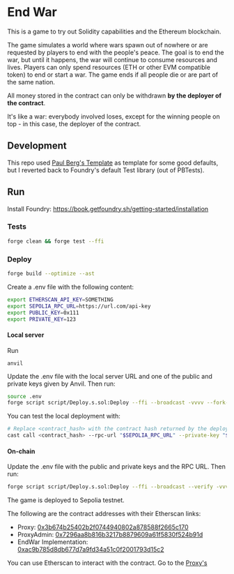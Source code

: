 # End War

This is a game to try out Solidity capabilities and the Ethereum blockchain.

The game simulates a world where wars spawn out of nowhere or are requested by players to end with the people's peace. The goal is to end the war, but until it happens, the war will continue to consume resources and lives. Players can only spend resources (ETH or other EVM compatible token) to end or start a war. The game ends if all people die or are part of the same nation. 

All money stored in the contract can only be withdrawn **by the deployer of the contract**.

It's like a war: everybody involved loses, except for the winning people on top - in this case, the deployer of the contract.

## Development

This repo used [Paul Berg's Template](https://github.com/PaulRBerg/foundry-template) as template for some good defaults, but I reverted back to Foundry's default Test library (out of PBTests).

## Run

Install Foundry: https://book.getfoundry.sh/getting-started/installation

### Tests

```bash
forge clean && forge test --ffi
```

### Deploy

```bash
forge build --optimize --ast
```

Create a .env file with the following content:

```bash
export ETHERSCAN_API_KEY=SOMETHING
export SEPOLIA_RPC_URL=https://url.com/api-key
export PUBLIC_KEY=0x111
export PRIVATE_KEY=123
```

#### Local server

Run 

```
anvil
```
Update the .env file with the local server URL and one of the public and private keys given by Anvil. Then run:

```bash
source .env
forge script script/Deploy.s.sol:Deploy --ffi --broadcast -vvvv --fork-url "$SEPOLIA_RPC_URL" --private-key "$PRIVATE_KEY"
```

You can test the local deployment with: 

```bash
# Replace <contract_hash> with the contract hash returned by the deploy command
cast call <contract_hash> --rpc-url "$SEPOLIA_RPC_URL" --private-key "$PRIVATE_KEY" "totalPopulation()"
```

#### On-chain

Update the .env file with the public and private keys and the RPC URL. Then run:

```bash
forge script script/Deploy.s.sol:Deploy --ffi --broadcast --verify -vvvv --rpc-url "$SEPOLIA_RPC_URL" --private-key "$PRIVATE_KEY"
```

The game is deployed to Sepolia testnet.

The following are the contract addresses with their Etherscan links:

- Proxy: [0x3b674b25402b2f0744940802a878588f2665c170](https://sepolia.etherscan.io/address/0x3b674b25402b2f0744940802a878588f2665c170)
- ProxyAdmin: [0x7296aa8b816b3217b8879609a61f5830f524b91d](https://sepolia.etherscan.io/address/0x7296aa8b816b3217b8879609a61f5830f524b91d)
- EndWar Implementation: [0xac9b785d8db677d7a9fd34a51c0f2001793d15c2](https://sepolia.etherscan.io/address/0xac9b785d8db677d7a9fd34a51c0f2001793d15c2)

You can use Etherscan to interact with the contract. Go to the [Proxy's ](https://sepolia.etherscan.io/address/0x3b674b25402b2f0744940802a878588f2665c170)
